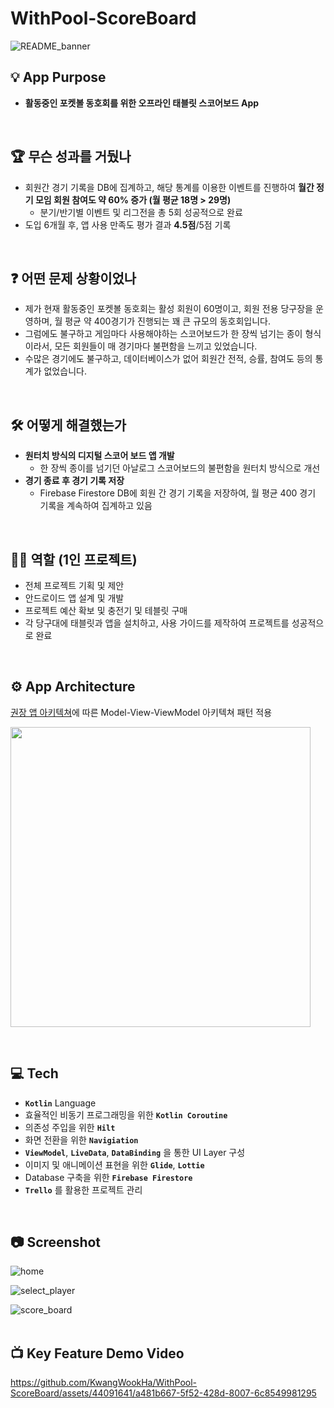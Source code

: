# WithPool-ScoreBoard

![README_banner](https://github.com/KwangWookHa/WithPool-ScoreBoard/assets/44091641/1964913d-589c-44cb-a196-f140ad6fbd7c)


## 💡 App Purpose
- **활동중인 포켓볼 동호회를 위한 오프라인 태블릿 스코어보드 App**  
<br>

## 🏆 무슨 성과를 거뒀나
- 회원간 경기 기록을 DB에 집계하고, 해당 통계를 이용한 이벤트를 진행하여 **월간 정기 모임 회원 참여도 약 60% 증가 (월 평균 18명 > 29명)**
   - 분기/반기별 이벤트 및 리그전을 총 5회 성공적으로 완료
- 도입 6개월 후, 앱 사용 만족도 평가 결과 **4.5점**/5점 기록
<br>

## ❓ 어떤 문제 상황이었나
- 제가 현재 활동중인 포켓볼 동호회는 활성 회원이 60명이고, 회원 전용 당구장을 운영하며, 월 평균 약 400경기가 진행되는 꽤 큰 규모의 동호회입니다.
- 그럼에도 불구하고 게임마다 사용해야하는 스코어보드가 한 장씩 넘기는 종이 형식이라서, 모든 회원들이 매 경기마다 불편함을 느끼고 있었습니다.
- 수많은 경기에도 불구하고, 데이터베이스가 없어 회원간 전적, 승률, 참여도 등의 통계가 없었습니다.
<br>

## 🛠️ 어떻게 해결했는가
- **원터치 방식의 디지털 스코어 보드 앱 개발**
  - 한 장씩 종이를 넘기던 아날로그 스코어보드의 불편함을 원터치 방식으로 개선
- **경기 종료 후 경기 기록 저장**
  - Firebase Firestore DB에 회원 간 경기 기록을 저장하여, 월 평균 400 경기 기록을 계속하여 집계하고 있음
<br>

## 🤚🏻 역할 (1인 프로젝트)
- 전체 프로젝트 기획 및 제안
- 안드로이드 앱 설계 및 개발
- 프로젝트 예산 확보 및 충전기 및 테블릿 구매
- 각 당구대에 태블릿과 앱을 설치하고, 사용 가이드를 제작하여 프로젝트를 성공적으로 완료
<br>

## ⚙️ App Architecture
[권장 앱 아키텍쳐](https://developer.android.com/topic/architecture?hl=ko#recommended-app-arch)에 따른 Model-View-ViewModel 아키텍쳐 패턴 적용

<img src="https://github.com/KwangWookHa/WithPool-ScoreBoard/assets/44091641/57c0c432-3dc8-41d6-9c6f-d9b8edefe0b0" width=480></img>


<br>

## 💻 Tech
- **`Kotlin`** Language
- 효율적인 비동기 프로그래밍을 위한 **`Kotlin Coroutine`**
- 의존성 주입을 위한 **`Hilt`**
- 화면 전환을 위한 **`Navigiation`**
- **`ViewModel`**, **`LiveData`**, **`DataBinding`** 을 통한 UI Layer 구성
- 이미지 및 애니메이션 표현을 위한 **`Glide`**, **`Lottie`**
- Database 구축을 위한 **`Firebase Firestore`**
- **`Trello`** 를 활용한 프로젝트 관리

<br>

## 📷 Screenshot

![home](https://github.com/KwangWookHa/WithPool-ScoreBoard/assets/44091641/41f940f0-cf7c-4adf-b0b3-a6796c9890c0)
  
![select_player](https://github.com/KwangWookHa/WithPool-ScoreBoard/assets/44091641/401a1c66-0e7a-4130-b0ff-cd5539364ae1)
  
![score_board](https://github.com/KwangWookHa/WithPool-ScoreBoard/assets/44091641/47cdedc7-acfb-4227-b033-5f32ace7e1c1)  
<br>

## 📺 Key Feature Demo Video

https://github.com/KwangWookHa/WithPool-ScoreBoard/assets/44091641/a481b667-5f52-428d-8007-6c8549981295
